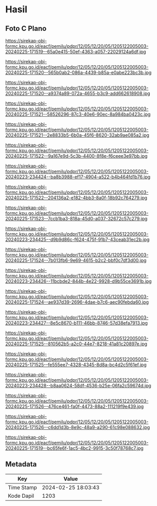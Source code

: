 # Hasil

## Foto C Plano

https://sirekap-obj-formc.kpu.go.id/eacf/pemilu/pdpr/12/05/12/20/05/1205122005003-20240225-171519--65a0e415-50ef-4363-a057-22029124a6df.jpg

https://sirekap-obj-formc.kpu.go.id/eacf/pemilu/pdpr/12/05/12/20/05/1205122005003-20240225-171520--565b0ab2-086a-4439-b85a-e0abe223bc3b.jpg

https://sirekap-obj-formc.kpu.go.id/eacf/pemilu/pdpr/12/05/12/20/05/1205122005003-20240225-171520--a9374a89-072a-4655-b3c9-add662618908.jpg

https://sirekap-obj-formc.kpu.go.id/eacf/pemilu/pdpr/12/05/12/20/05/1205122005003-20240225-171521--58526296-87c3-40e6-90ec-8a984ba0423c.jpg

https://sirekap-obj-formc.kpu.go.id/eacf/pemilu/pdpr/12/05/12/20/05/1205122005003-20240225-171521--2e8833b5-6b0a-45f6-8620-32ab9ae085a2.jpg

https://sirekap-obj-formc.kpu.go.id/eacf/pemilu/pdpr/12/05/12/20/05/1205122005003-20240225-171522--9a167e9d-5c3b-4400-8f8e-f6ceee3e97bb.jpg

https://sirekap-obj-formc.kpu.go.id/eacf/pemilu/pdpr/12/05/12/20/05/1205122005003-20240223-234424--ba8b3988-ef17-4904-a522-b4b464fd1b76.jpg

https://sirekap-obj-formc.kpu.go.id/eacf/pemilu/pdpr/12/05/12/20/05/1205122005003-20240225-171522--204136a2-e182-4bb3-8a0f-18b92c764279.jpg

https://sirekap-obj-formc.kpu.go.id/eacf/pemilu/pdpr/12/05/12/20/05/1205122005003-20240225-171523--7ccb1ba3-818a-45d0-a037-32672c57c279.jpg

https://sirekap-obj-formc.kpu.go.id/eacf/pemilu/pdpr/12/05/12/20/05/1205122005003-20240223-234425--d9b9d86c-f624-475f-91b7-43ceab31ec2b.jpg

https://sirekap-obj-formc.kpu.go.id/eacf/pemilu/pdpr/12/05/12/20/05/1205122005003-20240225-171524--7b013fb6-9e69-4615-b2c2-bbf0c7df3d00.jpg

https://sirekap-obj-formc.kpu.go.id/eacf/pemilu/pdpr/12/05/12/20/05/1205122005003-20240223-234426--11bcbde2-844b-4e22-9928-d9b55ce3691b.jpg

https://sirekap-obj-formc.kpu.go.id/eacf/pemilu/pdpr/12/05/12/20/05/1205122005003-20240225-171524--ae937d39-2696-4dae-b7c6-aec90febda60.jpg

https://sirekap-obj-formc.kpu.go.id/eacf/pemilu/pdpr/12/05/12/20/05/1205122005003-20240223-234427--8e5c8670-b111-46bb-8746-57d38efa7913.jpg

https://sirekap-obj-formc.kpu.go.id/eacf/pemilu/pdpr/12/05/12/20/05/1205122005003-20240225-171525--810562b5-a2c0-44e7-8218-41a81c20897e.jpg

https://sirekap-obj-formc.kpu.go.id/eacf/pemilu/pdpr/12/05/12/20/05/1205122005003-20240225-171525--fe555ee7-4328-4345-8d8a-bc4d2c5f61ef.jpg

https://sirekap-obj-formc.kpu.go.id/eacf/pemilu/pdpr/12/05/12/20/05/1205122005003-20240223-234428--b8aa0624-58df-4536-b25e-06fa2c59674d.jpg

https://sirekap-obj-formc.kpu.go.id/eacf/pemilu/pdpr/12/05/12/20/05/1205122005003-20240225-171526--476ce461-fa0f-4473-88a2-111219f9e439.jpg

https://sirekap-obj-formc.kpu.go.id/eacf/pemilu/pdpr/12/05/12/20/05/1205122005003-20240225-171526--c6dd1d3b-8e9c-48a9-a290-61c98e088632.jpg

https://sirekap-obj-formc.kpu.go.id/eacf/pemilu/pdpr/12/05/12/20/05/1205122005003-20240225-171519--bc65fe6f-1ac5-4bc2-9915-3c50f78768c7.jpg


## Metadata

| Key        | Value               |
| ---------- | ------------------- |
| Time Stamp | 2024-02-25 18:03:43 |
| Kode Dapil | 1203                |



